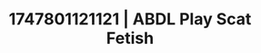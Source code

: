---
categories:
- Twerking tease
- Nude Olympics
- Romantic kink
- Hair pulling
- Shadow kink
image: /assets/images/1747801121121.jpg
layout: post
seo:
  description: Featured content with artistic Scat Fetish, ABDL Play. HD images available.
  keywords: Scat Fetish, ABDL Play
  og_image: /assets/images/1747801121121.jpg
  schema_type: VisualArtwork
tags:
- ABDL Play
- Scat Fetish
- '#1747801121121'
title: 1747801121121 | ABDL Play Scat Fetish
---